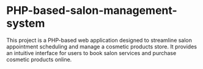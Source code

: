 # PHP-based-salon-management-system
This project is a PHP-based web application designed to streamline salon appointment scheduling and manage a cosmetic products store. It provides an intuitive interface for users to book salon services and purchase cosmetic products online.
